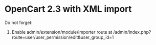 # OpenCart 2.3 with XML import

Do not forget:
1. Enable admin/extension/module/importer route at /admin/index.php?route=user/user_permission/edit&user_group_id=1